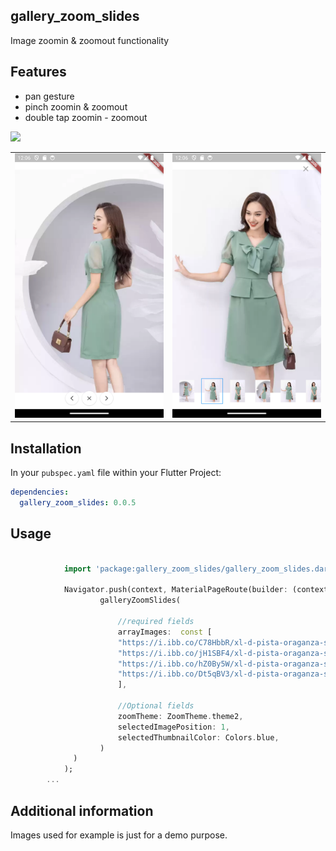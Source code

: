 ## gallery_zoom_slides

Image zoomin & zoomout functionality

## Features

- pan gesture
- pinch zoomin & zoomout
- double tap zoomin - zoomout 


<table>
    <tr>
         <img width="250px" src="https://raw.githubusercontent.com/Dharini17/gallery_zoom_slides/master/assets/pinch.png">     
    </tr>
    
   <tr>
      <td>
         <img width="250px" src="https://raw.githubusercontent.com/Dharini17/gallery_zoom_slides/master/assets/theme1.png">
      </td>   
        <td>
         <img width="250px" src="https://raw.githubusercontent.com/Dharini17/gallery_zoom_slides/master/assets/theme2.png">
      </td>        
    </tr> 
</table>

## Installation

In your `pubspec.yaml` file within your Flutter Project:

```yaml
dependencies:
  gallery_zoom_slides: 0.0.5
```


## Usage

```dart

            import 'package:gallery_zoom_slides/gallery_zoom_slides.dart';
            
            Navigator.push(context, MaterialPageRoute(builder: (context)=>
                    galleryZoomSlides(
                    
                        //required fields                 
                        arrayImages:  const [
                        "https://i.ibb.co/C78HbbR/xl-d-pista-oraganza-s-deklook-original-imags3a5bguzakgq.webp",
                        "https://i.ibb.co/jH1SBF4/xl-d-pista-oraganza-s-deklook-original-imags3a5kf7tngq8.webp",
                        "https://i.ibb.co/hZ0By5W/xl-d-pista-oraganza-s-deklook-original-imags3a5pjsfs98c.webp",
                        "https://i.ibb.co/Dt5qBV3/xl-d-pista-oraganza-s-deklook-original-imags3a5xd7ctjvt.webp"
                        ],
                        
                        //Optional fields
                        zoomTheme: ZoomTheme.theme2,
                        selectedImagePosition: 1,
                        selectedThumbnailColor: Colors.blue,
                    )
              )
            );
        ...


```

## Additional information

Images used for example is just for a demo purpose.
